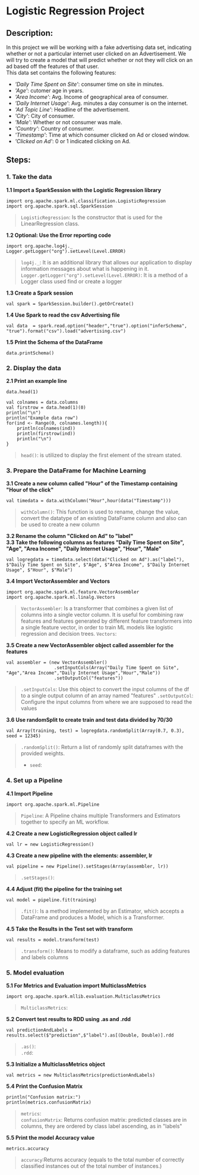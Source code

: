# Logistic Regression Project  

## Description: 
In this project we will be working with a fake advertising data set, indicating whether or not a particular internet user clicked on an Advertisement. We will try to create a model that will predict whether or not they will click on an ad based off the features of that user.  
This data set contains the following features:  
* _'Daily Time Spent on Site'_: consumer time on site in minutes.  
* _'Age'_: cutomer age in years.  
* _'Area Income'_: Avg. Income of geographical area of consumer.  
* _'Daily Internet Usage'_: Avg. minutes a day consumer is on the internet.  
* _'Ad Topic Line'_: Headline of the advertisement.  
* _'City'_: City of consumer.  
* _'Male'_: Whether or not consumer was male.  
* _'Country'_: Country of consumer.  
* _'Timestamp'_: Time at which consumer clicked on Ad or closed window.  
* _'Clicked on Ad'_: 0 or 1 indicated clicking on Ad.  

## Steps:  
### 1. Take the data
**1.1 Import a SparkSession with the Logistic Regression library**  
~~~
import org.apache.spark.ml.classification.LogisticRegression
import org.apache.spark.sql.SparkSession
~~~  
> `LogisticRegression`: Is the constructor that is used for the LinearRegression class.

**1.2 Optional: Use the Error reporting code**  
~~~
import org.apache.log4j._
Logger.getLogger("org").setLevel(Level.ERROR)
~~~  
> `log4j._`: It is an additional library that allows our application to display information messages about what is happening in it.
> `Logger.getLogger("org").setLevel(Level.ERROR)`: It is a method of a Logger class used find or create a logger

**1.3 Create a Spark session**  
~~~
val spark = SparkSession.builder().getOrCreate()
~~~  

**1.4 Use Spark to read the csv Advertising file**  
~~~
val data  = spark.read.option("header","true").option("inferSchema", "true").format("csv").load("advertising.csv")
~~~  

**1.5 Print the Schema of the DataFrame**  
~~~
data.printSchema()
~~~  

### 2. Display the data  
**2.1 Print an example line**  
~~~
data.head(1)

val colnames = data.columns
val firstrow = data.head(1)(0)
println("\n")
println("Example data row")
for(ind <- Range(0, colnames.length)){
    println(colnames(ind))
    println(firstrow(ind))
    println("\n")
}
~~~  
> `head()`: is utilized to display the first element of the stream stated.  

### 3. Prepare the DataFrame for Machine Learning  
**3.1 Create a new column called "Hour" of the Timestamp containing "Hour of the click"**  
~~~
val timedata = data.withColumn("Hour",hour(data("Timestamp")))
~~~  
> `withColumn()`: This function is used to rename, change the value, convert the datatype of an existing DataFrame column and also can be used to create a new column

**3.2 Rename the column "Clicked on Ad" to "label"**  
**3.3 Take the following columns as features "Daily Time Spent on Site", "Age", "Area Income", "Daily Internet Usage", "Hour", "Male"**  
~~~
val logregdata = timedata.select(data("Clicked on Ad").as("label"), $"Daily Time Spent on Site", $"Age", $"Area Income", $"Daily Internet Usage", $"Hour", $"Male")
~~~  

**3.4 Import VectorAssembler and Vectors**  
~~~
import org.apache.spark.ml.feature.VectorAssembler
import org.apache.spark.ml.linalg.Vectors
~~~  
> `VectorAssembler`: Is a transformer that combines a given list of columns into a single vector column. It is useful for combining raw features and features generated by different feature transformers into a single feature vector, in order to train ML models like logistic regression and decision trees.
> `Vectors`:  

**3.5 Create a new VectorAssembler object called assembler for the features**  
~~~
val assembler = (new VectorAssembler()
                  .setInputCols(Array("Daily Time Spent on Site", "Age","Area Income","Daily Internet Usage","Hour","Male"))
                  .setOutputCol("features"))
~~~  
> `.setInputCols`: Use this object to convert the input columns of the df to a single output column of an array named "features" 
> `.setOutputCol`: Configure the input columns from where we are supposed to read the values

**3.6 Use randomSplit to create train and test data divided by 70/30**  
~~~
val Array(training, test) = logregdata.randomSplit(Array(0.7, 0.3), seed = 12345)
~~~  
> `.randomSplit()`: Return a list of randomly split dataframes with the provided weights. 
>   * `seed`:   

### 4. Set up a Pipeline  
**4.1 Import Pipeline**  
~~~
import org.apache.spark.ml.Pipeline
~~~  
> `Pipeline`: A Pipeline chains multiple Transformers and Estimators together to specify an ML workflow.

**4.2 Create a new LogisticRegression object called lr**  
~~~
val lr = new LogisticRegression()
~~~  

**4.3 Create a new pipeline with the elements: assembler, lr**  
~~~
val pipeline = new Pipeline().setStages(Array(assembler, lr))
~~~  
> `.setStages()`:  

**4.4 Adjust (fit) the pipeline for the training set**  
~~~
val model = pipeline.fit(training)
~~~  
> `.fit()`: Is a method implemented by an Estimator, which accepts a DataFrame and produces a Model, which is a Transformer.

**4.5 Take the Results in the Test set with transform**  
~~~
val results = model.transform(test)
~~~  
> `.transform()`: Means to modify a dataframe, such as adding features and labels columns

### 5. Model evaluation  
**5.1 For Metrics and Evaluation import MulticlassMetrics**  
~~~
import org.apache.spark.mllib.evaluation.MulticlassMetrics
~~~  
> `MulticlassMetrics`:  

**5.2 Convert test results to RDD using .as and .rdd**  
~~~
val predictionAndLabels = results.select($"prediction",$"label").as[(Double, Double)].rdd
~~~  
> `.as()`:  
> `.rdd`:  

**5.3 Initialize a MulticlassMetrics object**  
~~~
val metrics = new MulticlassMetrics(predictionAndLabels)
~~~  

**5.4 Print the Confusion Matrix**  
~~~
println("Confusion matrix:")
println(metrics.confusionMatrix)
~~~  
> `metrics`:  
> `confusionMatrix`: Returns confusion matrix: predicted classes are in columns, they are ordered by class label ascending, as in "labels"

**5.5 Print the model Accuracy value**  
~~~
metrics.accuracy
~~~  
> `accuracy`:Returns accuracy (equals to the total number of correctly classified instances out of the total number of instances.)
